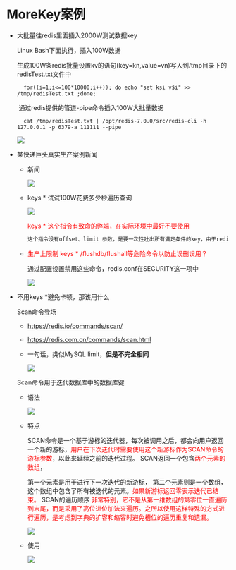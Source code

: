 # MoreKey案例

- 大批量往redis里面插入2000W测试数据key

  Linux Bash下面执行，插入100W数据

  ​	生成100W条redis批量设置kv的语句(key=kn,value=vn)写入到/tmp目录下的redisTest.txt文件中

  ```	shell
  	for((i=1;i<=100*10000;i++)); do echo "set ksi v$i" >> /tmp/redisTest.txt ;done;
  ```

  ​	通过redis提供的管道-pipe命令插入100W大批量数据

  ```shell
  	cat /tmp/redisTest.txt | /opt/redis-7.0.0/src/redis-cli -h 127.0.0.1 -p 6379-a 111111 --pipe
  ```

  ![](images/1.pipe插入数据.jpg)

- 某快递巨头真实生产案例新闻

  - 新闻

    ![](images/2.Redis删库.jpg)

  - keys * 试试100W花费多少秒遍历查询

    ![](images/3.100w数据遍历时间.jpg)

    <font color = red>keys * 这个指令有致命的弊端，在实际环境中最好不要使用</font>

    ```tex
    这个指令没有offset、limit 参数，是要一次性吐出所有满足条件的key，由于redis,是单线程的，其所有操作都是原子的，而keys算法是遍历算法，复杂度是O(n)，如果实例中有千万级以上的 key，这个指令就会导致Redis服务卡顿，所有读写Redis 的其它的指令都会被延后甚至会超时报错，可能会引起缓存雪崩甚至数据库宕机。
    ```

  - <font color = red>生产上限制 keys * /flushdb/flushall等危险命令以防止误删误用？</font>

    通过配置设置禁用这些命令，redis.conf在SECURITY这一项中

    ![](images/4.禁用命令.jpg)

- 不用keys *避免卡顿，那该用什么

  Scan命令登场

  - https://redis.io/commands/scan/

  - https://redis.com.cn/commands/scan.html

  - 一句话，类似MySQL limit，**但是不完全相同**

    ![](images/5.scan官网介绍.jpg)

  Scan命令用于迭代数据库中的数据库键

  - 语法

    ![](images/6.scan语法.jpg)

  - 特点

    SCAN命令是一个基于游标的迭代器，每次被调用之后，都会向用户返回一个新的游标，<font color = red>用户在下次迭代时需要使用这个新游标作为SCAN命令的游标参数</font>，以此来延续之前的迭代过程。
    SCAN返回一个包含<font color = red>两个元素的数组</font>，

    第一个元素是用于进行下一次迭代的新游标，
    第二个元素则是一个数组，这个数组中包含了所有被迭代的元素。<font color = red>如果新游标返回零表示迭代已结束。</font>
    SCAN的遍历顺序
    <font color = red>非常特别，它不是从第一维数组的第零位一直遍历到末尾，而是采用了高位进位加法来遍历。之所以使用这样特殊的方式进行遍历，是考虑到字典的扩容和缩容时避免槽位的遍历重复和遗漏。</font>

    ![](images/7.scan遍历.jpg)

  - 使用

    ![](images/8.scan使用.jpg)



